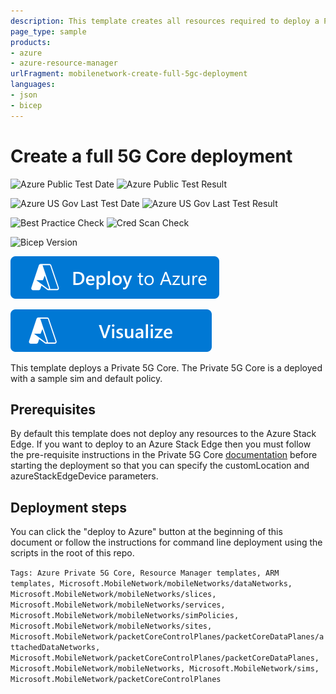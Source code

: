 ```yaml
---
description: This template creates all resources required to deploy a Private 5G Core, including provisioning sims and creating sample QoS policy. It can optionally be deployed to a Kubernetes cluster running on an Azure Stack Edge device.
page_type: sample
products:
- azure
- azure-resource-manager
urlFragment: mobilenetwork-create-full-5gc-deployment
languages:
- json
- bicep
---
```

# Create a full 5G Core deployment

![Azure Public Test Date](https://azurequickstartsservice.blob.core.windows.net/badges/quickstarts/microsoft.mobilenetwork/mobilenetwork-create-full-5gc-deployment/PublicLastTestDate.svg)
![Azure Public Test Result](https://azurequickstartsservice.blob.core.windows.net/badges/quickstarts/microsoft.mobilenetwork/mobilenetwork-create-full-5gc-deployment/PublicDeployment.svg)

![Azure US Gov Last Test Date](https://azurequickstartsservice.blob.core.windows.net/badges/quickstarts/microsoft.mobilenetwork/mobilenetwork-create-full-5gc-deployment/FairfaxLastTestDate.svg)
![Azure US Gov Last Test Result](https://azurequickstartsservice.blob.core.windows.net/badges/quickstarts/microsoft.mobilenetwork/mobilenetwork-create-full-5gc-deployment/FairfaxDeployment.svg)

![Best Practice Check](https://azurequickstartsservice.blob.core.windows.net/badges/quickstarts/microsoft.mobilenetwork/mobilenetwork-create-full-5gc-deployment/BestPracticeResult.svg)
![Cred Scan Check](https://azurequickstartsservice.blob.core.windows.net/badges/quickstarts/microsoft.mobilenetwork/mobilenetwork-create-full-5gc-deployment/CredScanResult.svg)

![Bicep Version](https://azurequickstartsservice.blob.core.windows.net/badges/quickstarts/microsoft.mobilenetwork/mobilenetwork-create-full-5gc-deployment/BicepVersion.svg)

[![Deploy To Azure](https://raw.githubusercontent.com/Azure/azure-quickstart-templates/master/1-CONTRIBUTION-GUIDE/images/deploytoazure.svg?sanitize=true)](https://portal.azure.com/#create/Microsoft.Template/uri/https%3A%2F%2Fraw.githubusercontent.com%2FAzure%2Fazure-quickstart-templates%2Fmaster%2Fquickstarts%2Fmicrosoft.mobilenetwork%2Fmobilenetwork-create-full-5gc-deployment%2Fazuredeploy.json)

[![Visualize](https://raw.githubusercontent.com/Azure/azure-quickstart-templates/master/1-CONTRIBUTION-GUIDE/images/visualizebutton.svg?sanitize=true)](http://armviz.io/#/?load=https%3A%2F%2Fraw.githubusercontent.com%2FAzure%2Fazure-quickstart-templates%2Fmaster%2Fquickstarts%2Fmicrosoft.mobilenetwork%2Fmobilenetwork-create-full-5gc-deployment%2Fazuredeploy.json)

This template deploys a Private 5G Core. The Private 5G Core is a deployed with a sample sim and default policy.

## Prerequisites

By default this template does not deploy any resources to the Azure Stack Edge. If you want to deploy to an Azure Stack Edge then you must follow the pre-requisite instructions in the Private 5G Core [documentation](https://docs.microsoft.com/azure/private-5g-core/complete-private-mobile-network-prerequisites) before starting the deployment so that you can specify the customLocation and azureStackEdgeDevice parameters.

## Deployment steps

You can click the "deploy to Azure" button at the beginning of this document or follow the instructions for command line deployment using the scripts in the root of this repo.

`Tags: Azure Private 5G Core, Resource Manager templates, ARM templates, Microsoft.MobileNetwork/mobileNetworks/dataNetworks, Microsoft.MobileNetwork/mobileNetworks/slices, Microsoft.MobileNetwork/mobileNetworks/services, Microsoft.MobileNetwork/mobileNetworks/simPolicies, Microsoft.MobileNetwork/mobileNetworks/sites, Microsoft.MobileNetwork/packetCoreControlPlanes/packetCoreDataPlanes/attachedDataNetworks, Microsoft.MobileNetwork/packetCoreControlPlanes/packetCoreDataPlanes, Microsoft.MobileNetwork/mobileNetworks, Microsoft.MobileNetwork/sims, Microsoft.MobileNetwork/packetCoreControlPlanes`